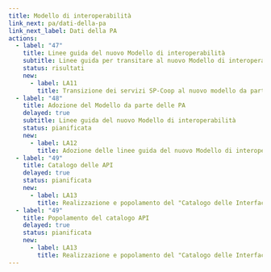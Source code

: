 ```yaml
---
title: Modello di interoperabilità
link_next: pa/dati-della-pa
link_next_label: Dati della PA
actions:
  - label: "47"
    title: Linee guida del nuovo Modello di interoperabilità
    subtitle: Linee guida per transitare al nuovo Modello di interoperabilità
    status: risultati
    new:
      - label: LA11
        title: Transizione dei servizi SP-Coop al nuovo modello da parte delle PA
  - label: "48"
    title: Adozione del Modello da parte delle PA
    delayed: true
    subtitle: Linee guida del nuovo Modello di interoperabilità
    status: pianificata
    new:
      - label: LA12
        title: Adozione delle linee guida del nuovo Modello di interoperabilità
  - label: "49"
    title: Catalogo delle API
    delayed: true
    status: pianificata
    new:
      - label: LA13
        title: Realizzazione e popolamento del "Catalogo delle Interfacce di Servizio"
  - label: "49"
    title: Popolamento del catalogo API
    delayed: true
    status: pianificata
    new:
      - label: LA13
        title: Realizzazione e popolamento del "Catalogo delle Interfacce di Servizio"
---
```

